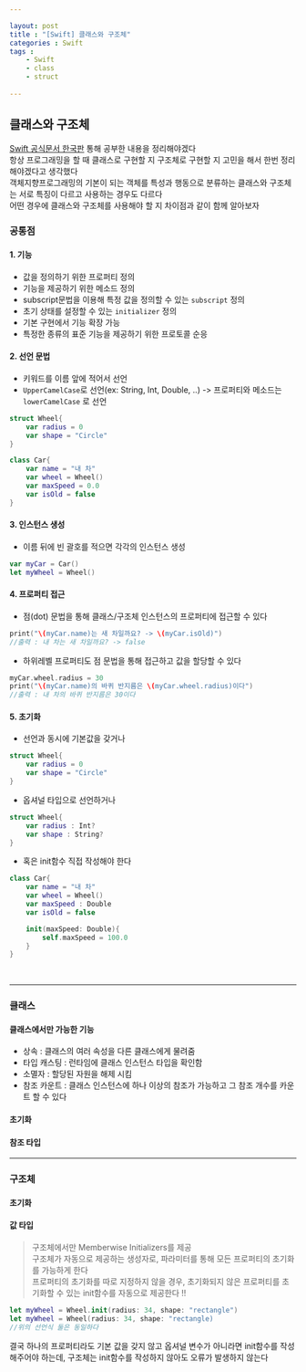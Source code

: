 ```yaml
---

layout: post
title : "[Swift] 클래스와 구조체"
categories : Swift
tags : 
    - Swift
    - class
    - struct
    
---
```


## 클래스와 구조체

[Swift 공식문서 한국판](https://jusung.gitbook.io/the-swift-language-guide/language-guide/09-classes-and-structures) 통해 공부한 내용을 정리해야겠다   
항상 프로그래밍을 할 때 클래스로 구현할 지 구조체로 구현할 지 고민을 해서 한번 정리해야겠다고 생각했다   
객체지향프로그래밍의 기본이 되는 객체를 특성과 행동으로 분류하는 클래스와 구조체는 서로 특징이 다르고 사용하는 경우도 다르다  
어떤 경우에 클래스와 구조체를 사용해야 할 지 차이점과 같이 함께 알아보자

### 공통점
#### 1. 기능
- 값을 정의하기 위한 프로퍼티 정의
- 기능을 제공하기 위한 메소드 정의 
- subscript문법을 이용해 특정 값을 정의할 수 있는 `subscript` 정의
- 초기 상태를 설정할 수 있는 `initializer` 정의
- 기본 구현에서 기능 확장 가능
- 특정한 종류의 표준 기능을 제공하기 위한 프로토콜 순응

#### 2. 선언 문법
- 키워드를 이름 앞에 적어서 선언
- `UpperCamelCase`로 선언(ex: String, Int, Double, ..) 
-> 프로퍼티와 메소드는 `lowerCamelCase` 로 선언

```swift
struct Wheel{
    var radius = 0
    var shape = "Circle"
}

class Car{
    var name = "내 차"
    var wheel = Wheel()
    var maxSpeed = 0.0
    var isOld = false
}
```
#### 3. 인스턴스 생성
- 이름 뒤에 빈 괄호를 적으면 각각의 인스턴스 생성
```swift
var myCar = Car()
let myWheel = Wheel()
```

#### 4. 프로퍼티 접근
- 점(dot) 문법을 통해 클래스/구조체 인스턴스의 프로퍼티에 접근할 수 있다
```swift
print("\(myCar.name)는 새 차일까요? -> \(myCar.isOld)")
//출력 : 내 차는 새 차일까요? -> false
```
- 하위레벨 프로퍼티도 점 문법을 통해 접근하고 값을 할당할 수 있다 
```swift
myCar.wheel.radius = 30
print("\(myCar.name)의 바퀴 반지름은 \(myCar.wheel.radius)이다")
//출력 : 내 차의 바퀴 반지름은 30이다
```

#### 5. 초기화
- 선언과 동시에 기본값을 갖거나
```swift
struct Wheel{
    var radius = 0
    var shape = "Circle"
}
```
- 옵셔널 타입으로 선언하거나
```swift
struct Wheel{
    var radius : Int?
    var shape : String?
}
```
- 혹은 init함수 직접 작성해야 한다 
```swift
class Car{
    var name = "내 차"
    var wheel = Wheel()
    var maxSpeed : Double
    var isOld = false

    init(maxSpeed: Double){
        self.maxSpeed = 100.0
    }
}
```
<br>

* * *   

### 클래스
#### 클래스에서만 가능한 기능
- 상속 : 클래스의 여러 속성을 다른 클래스에게 물려줌
- 타입 캐스팅 : 런타임에 클래스 인스턴스 타입을 확인함
- 소멸자 : 할당된 자원을 해제 시킴
- 참조 카운트 : 클래스 인스턴스에 하나 이상의 참조가 가능하고 그 참조 개수를 카운트 할 수 있다 

#### 초기화

#### 참조 타입   


* * *  
### 구조체
#### 초기화
#### 값 타입
> 구조체에서만 Memberwise Initializers를 제공    
> 구조체가 자동으로 제공하는 생성자로, 파라미터를 통해 모든 프로퍼티의 초기화를 가능하게 한다    
> 프로퍼티의 초기화를 따로 지정하지 않을 경우, 초기화되지 않은 프로퍼티를 초기화할 수 있는 init함수를 자동으로 제공한다 !!
```swift
let myWheel = Wheel.init(radius: 34, shape: "rectangle")
let myWheel = Wheel(radius: 34, shape: "rectangle)
//위의 선언식 둘은 동일하다
```
결국 하나의 프로퍼티라도 기본 값을 갖지 않고 옵셔널 변수가 아니라면 init함수를 작성해주어야 하는데, 구조체는 init함수를 작성하지 않아도 오류가 발생하지 않는다
